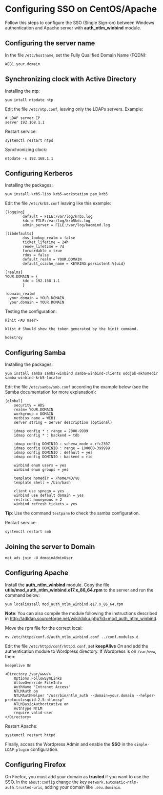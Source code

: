 # Configuring SSO on CentOS/Apache #

Follow this steps to configure the SSO (Single Sign-on) between Windows authentication and Apache server with **auth_ntlm_winbind** module.

## Configuring the server name ##

In the file `/etc/hostname`, set the Fully Qualified Domain Name (FQDN):

```
WEB1.your.domain
```

## Synchronizing clock with Active Directory ##

Installing the ntp:

```
yum intall ntpdate ntp
```

Edit the file `/etc/ntp.conf`, leaving only the LDAPs servers. Example:

```
# LDAP server IP
server 192.168.1.1
```

Restart service:

```
systemctl restart ntpd
```

Synchronizing clock:

```
ntpdate -s 192.168.1.1
```

## Configuring Kerberos ##

Installing the packages:

```
yum install krb5-libs krb5-workstation pam_krb5
```

Edit the file `/etc/krb5.conf` leaving like this example:

```
[logging]
        default = FILE:/var/log/krb5.log
        kdc = FILE:/var/log/krb5kdc.log
        admin_server = FILE:/var/log/kadmind.log

[libdefaults]
        dns_lookup_realm = false
        ticket_lifetime = 24h
        renew_lifetime = 7d
        forwardable = true
        rdns = false
        default_realm = YOUR.DOMAIN
        default_ccache_name = KEYRING:persistent:%{uid}

[realms]
YOUR.DOMAIN = {
        kdc = 192.168.1.1
        }

[domain_realm]
 .your.domain = YOUR.DOMAIN
  your.domain = YOUR.DOMAIN
```

Testing the configuration:

```
kinit <AD User>
```

```
klist # Should show the token generated by the kinit command.
```

```
kdestroy
```

## Configuring Samba ##

Installing the packages:

```
yum install samba samba-winbind samba-winbind-clients oddjob-mkhomedir samba-winbind-krb5-locator
```

Edit the file `/etc/samba/smb.conf` according the example below (see the Samba documentation for more explanation):

```
[global]
	security = ADS
	realm= YOUR.DOMAIN 
	workgroup = DOMAIN 
	netbios name = WEB1
	server string = Server description (optional)

	idmap config * : range = 2000-9999
	idmap config * : backend = tdb

	idmap config DOMINIO : schema_mode = rfc2307
	idmap config DOMINIO : range = 100000-399999
	idmap config DOMINIO : default = yes
	idmap config DOMINIO : backend = rid

	winbind enum users = yes
	winbind enum groups = yes
	
	template homedir = /home/%D/%U
	template shell = /bin/bash 
	
	client use spnego = yes
	winbind use default domain = yes
	restrict anonymous = 2
	winbind refresh tickets = yes 
```

**Tip**: Use the command `testparm` to check the samba configuration.

Restart service:

```
systemctl restart smb
```

## Joining the server to Domain ##

```
net ads join -U domainAdminUser
```

## Configuring Apache ##

Install the **auth_ntlm_winbind** module. Copy the file **utils/mod_auth_ntlm_winbind.e17.x_86_64.rpm** to the server and run the command below:

```
yum localinstall mod_auth_ntlm_winbind.e17.x_86_64.rpm
```

**Note**: You can also compile the module following the instructions described in http://adldap.sourceforge.net/wiki/doku.php?id=mod_auth_ntlm_winbind.


Move the rpm file for the correct local:

```
mv /etc/httpd/conf.d/auth_ntlm_winbind.conf ../conf.modules.d
```

Edit the file `/etc/httpd/conf/httpd.conf`, set **keepAlive** *On* and add the authentication module to Wordpress directory.
If Wordpress is on `/var/www`, then:

```ApacheConf
keepAlive On

<Directory /var/www/>
    Options FollowSymLinks
    AllowOverride FileInfo
    AuthName "Intranet Access"
    NTLMAuth on
    NTLMAuthHelper "/usr/bin/ntlm_auth --domain=your.domain --helper-protocol=squid-2.5-ntlmssp"
    NTLMBasicAuthoritative on
    AuthType NTLM
    require valid-user
</Directory>
```

Restart Apache:

```
systemctl restart httpd
```

Finally, access the Wordpress Admin and enable the **SSO** in the `simple-LDAP-plugin` configuration.

## Configuring Firefox ##

On Firefox, you must add your domain as **trusted** if you want to use the SSO. In the
`about:config` change the key `network.automatic-ntlm-auth.trusted-uris`, adding your domain 
like `.seu.dominio`.


